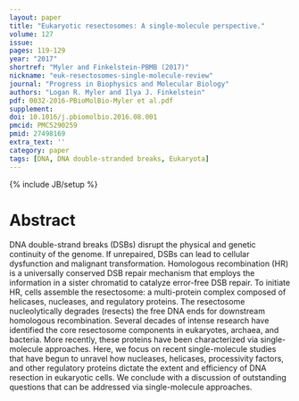 ```yaml
---
layout: paper
title: "Eukaryotic resectosomes: A single-molecule perspective."
volume: 127
issue:
pages: 119-129
year: "2017"
shortref: "Myler and Finkelstein-PBMB (2017)"
nickname: "euk-resectosomes-single-molecule-review"
journal: "Progress in Biophysics and Molecular Biology"
authors: "Logan R. Myler and Ilya J. Finkelstein"
pdf: 0032-2016-PBioMolBio-Myler et al.pdf
supplement:
doi: 10.1016/j.pbiomolbio.2016.08.001
pmcid: PMC5290259
pmid: 27498169
extra_text: ''
category: paper
tags: [DNA, DNA double-stranded breaks, Eukaryota]
---
```

{% include JB/setup %}

# Abstract

DNA double-strand breaks (DSBs) disrupt the physical and genetic continuity of the genome. If unrepaired, DSBs can lead to cellular dysfunction and malignant transformation. Homologous recombination (HR) is a universally conserved DSB repair mechanism that employs the information in a sister chromatid to catalyze error-free DSB repair. To initiate HR, cells assemble the resectosome: a multi-protein complex composed of helicases, nucleases, and regulatory proteins. The resectosome nucleolytically degrades (resects) the free DNA ends for downstream homologous recombination. Several decades of intense research have identified the core resectosome components in eukaryotes, archaea, and bacteria. More recently, these proteins have been characterized via single-molecule approaches. Here, we focus on recent single-molecule studies that have begun to unravel how nucleases, helicases, processivity factors, and other regulatory proteins dictate the extent and efficiency of DNA resection in eukaryotic cells. We conclude with a discussion of outstanding questions that can be addressed via single-molecule approaches.
